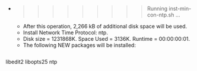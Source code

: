 * >>>>>>>>> Running inst-min-con-ntp.sh ...
  * After this operation, 2,266 kB of additional disk space will be used.
  * Install Network Time Protocol: ntp.
  * Disk size = 1231868K. Space Used = 3136K. Runtime = 00:00:00:01.
  * The following NEW packages will be installed:
  ```bash
libedit2 libopts25 ntp
  ```

